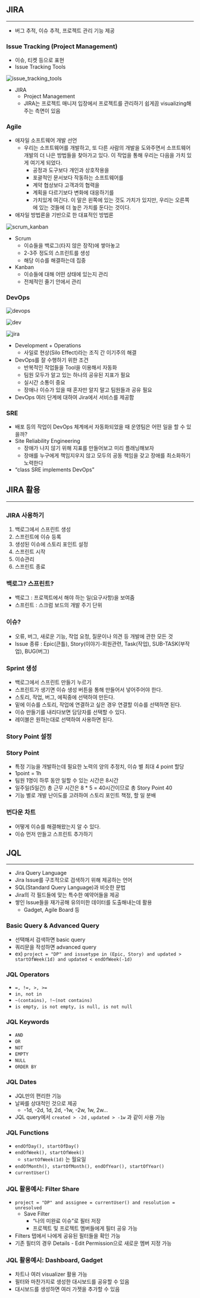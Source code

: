 ## JIRA

---

- 버그 추적, 이슈 추적, 프로젝트 관리 기능 제공

### Issue Tracking (Project Management)

- 이슈, 티켓 등으로 표현
- Issue Tracking Tools

![issue_tracking_tools](https://github.com/zacinthepark/TIL/assets/86648892/dfe2175d-ebcc-4045-bb0a-d01d5c9228d7)

- JIRA
    - Project Management
    - JIRA는 프로젝트 매니저 입장에서 프로젝트를 관리하기 쉽게끔 visualizing해주는 측면이 있음

### Agile

- 애자일 소프트웨어 개발 선언
    - 우리는 소프트웨어를 개발하고, 또 다른 사람의 개발을 도와주면서 소프트웨어 개발의 더 나은 방법들을 찾아가고 있다. 이 작업을 통해 우리는 다음을 가치 있게 여기게 되었다.
        - 공정과 도구보다 개인과 상호작용을
        - 포괄적인 문서보다 작동하는 소프트웨어를
        - 계약 협상보다 고객과의 협력을
        - 계획을 다르기보다 변화에 대응하기를
        - 가치있게 여긴다. 이 말은 왼쪽에 있는 것도 가치가 있지만, 우리는 오른쪽에 있는 것들에 더 높은 가치를 둔다는 것이다.
- 애자일 방법론을 기반으로 한 대표적인 방법론
    
![scrum_kanban](https://github.com/zacinthepark/TIL/assets/86648892/8ebb4766-3c08-4a0b-8a47-397a74c2cd9e)
    
- Scrum
    - 이슈들을 백로그(타지 않은 장작)에 쌓아놓고
    - 2-3주 정도의 스프린트를 생성
    - 해당 이슈를 해결하는데 집중
- Kanban
    - 이슈들에 대해 어떤 상태에 있는지 관리
    - 전체적인 줄기 안에서 관리

### DevOps

![devops](https://github.com/zacinthepark/TIL/assets/86648892/a1c5db14-9809-4cda-8f97-74cb7e8b8d44)

![dev](https://github.com/zacinthepark/TIL/assets/86648892/b28a30ae-5604-4238-976b-8cf023da6825)

![jira](https://github.com/zacinthepark/TIL/assets/86648892/80df4c6e-b1c6-4fe9-aea6-8be25032c423)

- Development + Operations
    - 사일로 현상(Silo Effect)라는 조직 간 이기주의 해결
- DevOps를 잘 수행하기 위한 조건
    - 반복적인 작업들을 Tool을 이용해서 자동화
    - 팀원 모두가 알고 있는 하나의 공유된 지표가 필요
    - 실시간 소통이 중요
    - 장애나 이슈가 있을 때 혼자만 알지 말고 팀원들과 공유 필요
- DevOps 여러 단계에 대하여 Jira에서 서비스를 제공함

### SRE

- 배포 등의 작업이 DevOps 체계에서 자동화되었을 때 운영팀은 어떤 일을 할 수 있을까?
- Site Reliability Engineering
    - 장애가 나지 않기 위해 지표를 만들어보고 미리 플래닝해보자
    - 장애를 누구에게 책임지우지 않고 모두의 공동 책임을 갖고 장애를 최소화하기 노력한다
- “class SRE implements DevOps”

## JIRA 활용

---

### JIRA 사용하기

1. 백로그에서 스프린트 생성
2. 스프린트에 이슈 등록
3. 생성된 이슈에 스토리 포인트 설정
4. 스프린트 시작
5. 이슈관리
6. 스프린트 종료

### 백로그? 스프린트?

- 백로그 : 프로젝트에서 해야 하는 일(요구사항)을 보여줌
- 스프린트 : 스크럼 보드의 개발 주기 단위

### 이슈?

- 오류, 버그, 새로운 기능, 작업 요청, 질문이나 의견 등 개발에 관한 모든 것
- Issue 종류 : Epic(큰틀), Story(이야기-회원관련, Task(작업), SUB-TASK(부작업), BUG(버그)

### Sprint 생성

- 백로그에서 스프린트 만들기 누르기
- 스프린트가 생기면 이슈 생성 버튼을 통해 만들어서 넣어주어야 한다.
- 스토리, 작업, 버그, 에픽중에 선택하여 만든다. 
- 밑에 이슈를 스토리, 작업에 연결하고 싶은 경우 연결할 이슈를 선택하면 된다.
- 이슈 만들기를 내리다보면 담당자를 선택할 수 있다.
- 레이블은 원하는대로 선택하여 사용하면 된다.

### Story Point 설정

### Story Point

- 특정 기능을 개발하는데 필요한 노력의 양의 추정치, 이슈 별 최대 4 point 할당
- 1point = 1h
- 팀원 1명이 하루 동안 일할 수 있는 시간은 8시간
- 일주일(5일간) 총 근무 시간은 8 * 5 = 40시간이므로 총 Story Point 40
- 기능 별로 개발 난이도를 고려하여 스토리 포인트 책정, 할 일 분배

### 번다운 차트

- 어떻게 이슈를 해결해왔는지 알 수 있다.
- 이슈 먼저 만들고 스프린트 추가하기

## JQL

---

- Jira Query Language
- Jira Issue를 구조적으로 검색하기 위해 제공하는 언어
- SQL(Standard Query Language)과 비슷한 문법
- Jira의 각 필드들에 맞는 특수한 예약어들을 제공
- 쌓인 Issue들을 재가공해 유의미한 데이터를 도출해내는데 활용
    - Gadget, Agile Board 등

### Basic Query & Advanced Query

- 선택해서 검색하면 basic query
- 쿼리문을 작성하면 advanced query
- ex) `project = "DP" and issuetype in (Epic, Story) and updated > startOfWeek(1d) and updated < endOfWeek(-1d)`

### JQL Operators

- `=, !=, >, >=`
- `in, not in`
- `~(contains), !~(not contains)`
- `is empty, is not empty, is null, is not null`

### JQL Keywords

- `AND`
- `OR`
- `NOT`
- `EMPTY`
- `NULL`
- `ORDER BY`

### JQL Dates

- JQL만의 편리한 기능
- 날짜를 상대적인 것으로 제공
    - -1d, -2d, 1d, 2d, -1w, -2w, 1w, 2w…
- JQL query에서 `created > -2d` , `updated > -1w` 과 같이 사용 가능

### JQL Functions

- `endOfDay(), startOfDay()`
- `endOfWeek(), startOfWeek()`
    - `startOfWeek(1d)` 는 월요일
- `endOfMonth(), startOfMonth(), endOfYear(), startOfYear()`
- `currentUser()`

### JQL 활용예시: Filter Share

- `project = "DP" and assignee = currentUser() and resolution = unresolved`
    - Save Filter
        - “나의 미완료 이슈”로 필터 저장
        - 프로젝트 및 프로젝트 멤버들에게 필터 공유 가능
- Filters 탭에서 나에게 공유된 필터들을 확인 가능
- 기존 필터의 경우 Details - Edit Permission으로 새로운 멤버 지정 가능

### JQL 활용예시: Dashboard, Gadget

- 차트나 여러 visualizer 활용 가능
- 필터와 마찬가지로 생성한 대시보드를 공유할 수 있음
- 대시보드를 생성하면 여러 가젯을 추가할 수 있음
